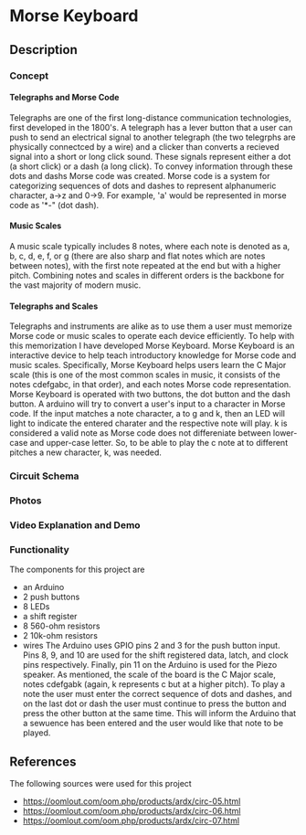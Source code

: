 # Morse Keyboard

## Description
### Concept
#### Telegraphs and Morse Code
Telegraphs are one of the first long-distance communication technologies, first developed in the 1800's. A telegraph has a lever button that a user can push to send an electrical signal to another telegraph (the two telegrphs are physically connectced by a wire) and a clicker than converts a recieved signal into a short or long click sound. These signals represent either a dot (a short click) or a dash (a long click). To convey information through these dots and dashs Morse code was created. Morse code is a system for categorizing sequences of dots and dashes to represent alphanumeric character, a->z and 0->9. For example, 'a' would be represented in morse code as '*-" (dot dash).

#### Music Scales
A music scale typically includes 8 notes, where each note is denoted as a, b, c, d, e, f, or g (there are also sharp and flat notes which are notes between notes), with the first note repeated at the end but with a higher pitch. Combining notes and scales in different orders is the backbone for the vast majority of modern music.

#### Telegraphs and Scales
Telegraphs and instruments are alike as to use them a user must memorize Morse code or music scales to operate each device efficiently. To help with this memorization I have developed Morse Keyboard. Morse Keyboard is an interactive device to help teach introductory knowledge for Morse code and music scales. Specifically, Morse Keyboard helps users learn the C Major scale (this is one of the most common scales in music, it consists of the notes cdefgabc, in that order), and each notes Morse code representation. 
Morse Keyboard is operated with two buttons, the dot button and the dash button. A arduino will try to convert a user's input to a character in Morse code. If the input matches a note character, a to g and k, then an LED will light to indicate the entered charater and the respective note will play. 
k is considered a valid note as Morse code does not differeniate between lower-case and upper-case letter. So, to be able to play the c note at to different pitches a new character, k, was needed.

### Circuit Schema

### Photos

### Video Explanation and Demo

### Functionality
The components for this project are
- an Arduino
- 2 push buttons
- 8 LEDs
- a shift register
- 8 560-ohm resistors
- 2 10k-ohm resistors
- wires
The Arduino uses GPIO pins 2 and 3 for the push button input. Pins 8, 9, and 10 are used for the shift registered data, latch, and clock pins respectively. Finally, pin 11 on the Arduino is used for the Piezo speaker.
As mentioned, the scale of the board is the C Major scale, notes cdefgabk (again, k represents c but at a higher pitch).
To play a note the user must enter the correct sequence of dots and dashes, and on the last dot or dash the user must continue to press the button and press the other button at the same time. This will inform the Arduino that a sewuence has been entered and the user would like that note to be played.

## References
The following sources were used for this project
- https://oomlout.com/oom.php/products/ardx/circ-05.html
- https://oomlout.com/oom.php/products/ardx/circ-06.html
- https://oomlout.com/oom.php/products/ardx/circ-07.html
